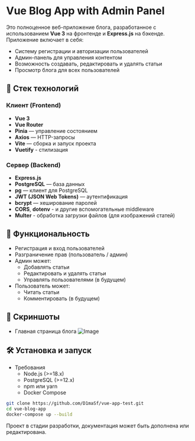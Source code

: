 # Vue Blog App with Admin Panel

Это полноценное веб-приложение блога, разработанное с использованием **Vue 3** на фронтенде и **Express.js** на бэкенде. Приложение включает в себя:

- Систему регистрации и авторизации пользователей
- Админ-панель для управления контентом
- Возможность создавать, редактировать и удалять статьи
- Просмотр блога для всех пользователей

## 🚀 Стек технологий

### Клиент (Frontend)
- **Vue 3**
- **Vue Router**
- **Pinia** — управление состоянием
- **Axios** — HTTP-запросы
- **Vite** — сборка и запуск проекта
- **Vuetify** - стилизация

### Сервер (Backend)
- **Express.js**
- **PostgreSQL** — база данных
- **pg** — клиент для PostgreSQL
- **JWT (JSON Web Tokens)** — аутентификация
- **bcrypt** — хеширование паролей
- **CORS**, **dotenv** - и другие вспомогательные middleware
- **Multer** - обработка загрузки файлов (для изображений статей)


## 🔐 Функциональность

- Регистрация и вход пользователей
- Разграничение прав (пользователь / админ)
- Админ может:
    - Добавлять статьи
    - Редактировать и удалять статьи
    - Управлять пользователями (в будущем)
- Пользователь может:
    - Читать статьи
    - Комментировать (в будущем)

## 📸 Скриншоты
- Главная страница блога
![Image](https://github.com/user-attachments/assets/5991e2d9-a933-4ee7-9fe1-a173a7338e2e)


## 🛠 Установка и запуск
- Требования
  - Node.js (>=18.x)
  - PostgreSQL (>=12.x)
  - npm или yarn
  - Docker Compose


```bash
git clone https://github.com/D1maSf/vue-app-test.git
cd vue-blog-app
docker-compose up --build
```
Проект в стадии разработки, документация может быть дополнена или редактирована.
